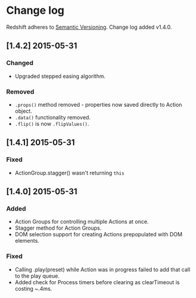 # Change log

Redshift adheres to [Semantic Versioning](http://semver.org/). Change log added v1.4.0.

## [1.4.2] 2015-05-31

### Changed
- Upgraded stepped easing algorithm.


### Removed
- `.props()` method removed - properties now saved directly to Action object.
- `.data()` functionality removed.
- `.flip()` is now `.flipValues()`.

## [1.4.1] 2015-05-31

### Fixed
- ActionGroup.stagger() wasn't returning `this`

## [1.4.0] 2015-05-31

### Added
- Action Groups for controlling multiple Actions at once.
- Stagger method for Action Groups.
- DOM selection support for creating Actions prepopulated with DOM elements.

### Fixed
- Calling .play(preset) while Action was in progress failed to add that call to the play queue.
- Added check for Process timers before clearing as clearTimeout is costing ~.4ms.
